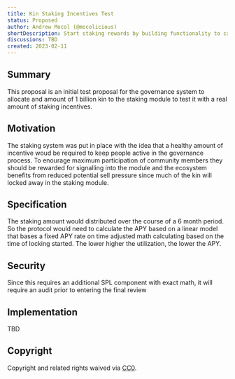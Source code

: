```yaml
---
title: Kin Staking Incentives Test
status: Proposed
author: Andrew Mocol (@mocolicious)
shortDescription: Start staking rewards by building functionality to calculate APY and request money from Kin Reserves to test it
discussions: TBD
created: 2023-02-11
---
```


## Summary

This proposal is an initial test proposal for the governance system to allocate and amount of 1 billion kin to the staking module to test it with a real amount of staking incentives.

## Motivation

The staking system was put in place with the idea that a healthy amount of incentive woud be required to keep people active in the governance process.  To enourage maximum participation of community members they should be rewarded for signalling into the module and the ecosystem benefits from reduced potential sell pressure since much of the kin will locked away in the staking module.

## Specification

The staking amount would distributed over the course of a 6 month period.  So the protocol would need to calculate the APY based on a linear model that bases a fixed APY rate on time adjusted math calculating based on the time of locking started. The lower higher the utilization, the lower the APY.

## Security

Since this requires an additional SPL component with exact math, it will require an audit prior to entering the final review

## Implementation

TBD

## Copyright

Copyright and related rights waived via [CC0](https://creativecommons.org/publicdomain/zero/1.0/).
